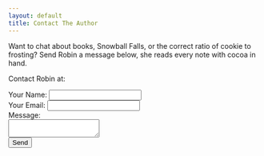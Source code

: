 ```yaml
---
layout: default
title: Contact The Author
---
```


Want to chat about books, Snowball Falls, or the correct ratio of cookie to frosting? Send Robin a message below, she reads every note with cocoa in hand.

Contact Robin at:
<form action="https://formspree.io/f/yourFormID" method="POST">
<label>Your Name: <input type="text" name="name" required></label><br>
<label>Your Email: <input type="email" name="_replyto" required></label><br>
<label>Message:<br><textarea name="message" required></textarea></label><br>
<button type="submit">Send</button>
</form>
